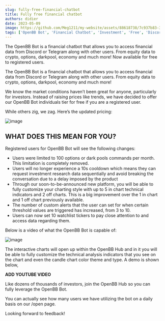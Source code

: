 ```yaml
---
slug: fully-free-financial-chatbot
title: Fully free financial chatbot
authors: didier
date: 2023-05-09
image: https://github.com/Meg1211/my-website/assets/88618738/7c937b83-3087-4bf9-8c06-27f7e042ad04
tags: ['OpenBB Bot', 'Financial Chatbot', 'Investment', 'Free', 'Discord', 'Telegram', 'Equity', 'Crypto', 'Options', 'Darkpool', 'Economy']
---
```


The OpenBB Bot is a financial chatbot that allows you to access financial data from Discord or Telegram along with other users. From equity data to crypto, options, darkpool, economy and much more! Now available for free to registered users.

<!-- truncate -->

The OpenBB Bot is a financial chatbot that allows you to access financial data from Discord or Telegram along with other users. From equity data to crypto, options, darkpool, economy and much more!

We know the market conditions haven’t been great for anyone, particularly for investors. Instead of raising prices like trends, we have decided to offer our OpenBB Bot individuals tier for free if you are a registered user.

While others zig, we zag. Here’s the updated pricing:

![image](https://github.com/Meg1211/my-website/assets/88618738/7c937b83-3087-4bf9-8c06-27f7e042ad04)

## WHAT DOES THIS MEAN FOR YOU?

Registered users for OpenBB Bot will see the following changes:

- Users were limited to 100 options or dark pools commands per month. This limitation is completely removed.
- Users will no longer experience a 10s cooldown which means they can request investment research data sequentially and avoid breaking the conversation due to a delay imposed by the product
- Through our soon-to-be-announced new platform, you will be able to fully customize your charting style with up to 5 in chart technical indicators and 2 off charts. This is a big improvement over the 1 in chart and 1 off chart previously available.
- The number of custom alerts that the user can set for when certain threshold values are triggered has increased, from 3 to 10.
- Users can now set 10 watchlist tickers to pay close attention to and access data regarding them.

Below is a video of what the OpenBB Bot is capable of:

![image](https://github.com/Meg1211/my-website/assets/88618738/d25cabf3-1f67-4339-8913-a773f4a95f87)

The interactive charts will open up within the OpenBB Hub and in it you will be able to fully customize the technical analysis indicators that you see on the chart and even the candle chart color theme and type. A demo is shown below,

**ADD YOUTUBE VIDEO**

Like dozens of thousands of investors, join the OpenBB Hub so you can fully leverage the OpenBB Bot.

You can actually see how many users we have utilizing the bot on a daily basis on our /open page.

Looking forward to feedback!
